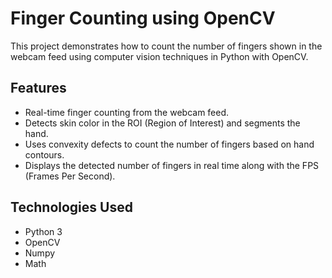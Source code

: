 # Finger Counting using OpenCV

This project demonstrates how to count the number of fingers shown in the webcam feed using computer vision techniques in Python with OpenCV.

## Features

- Real-time finger counting from the webcam feed.
- Detects skin color in the ROI (Region of Interest) and segments the hand.
- Uses convexity defects to count the number of fingers based on hand contours.
- Displays the detected number of fingers in real time along with the FPS (Frames Per Second).

## Technologies Used

- Python 3
- OpenCV
- Numpy
- Math
